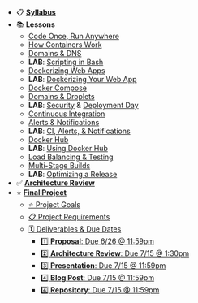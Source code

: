 - 📋 **[Syllabus](README.md)**
- 📚 **Lessons**
  - [Code Once, Run Anywhere](Lessons/CourseOrientation.md)
  - [How Containers Work](Lessons/Containers.md)
  - [Domains & DNS](Lessons/DNS.md)
  - **LAB**: [Scripting in Bash](Labs/Bash.md)
  - [Dockerizing Web Apps](Lessons/WebServers.md)
  - **LAB**: [Dockerizing Your Web App](Labs/WebApp.md)
  - [Docker Compose](Lessons/Compose.md)
  - [Domains & Droplets](Lessons/Droplets.md)
  - **LAB**: [Security](Lessons/Security.md) & [Deployment Day](Lessons/DeploymentDay.md)
  - [Continuous Integration](Lessons/CI.md)
  - [Alerts & Notifications](Lessons/Alerts.md)
  - **LAB**: [CI, Alerts, & Notifications](Labs/CI.md)
  - [Docker Hub](Lessons/Hub.md)
  - **LAB**: [Using Docker Hub](Labs/Hub.md)
  - [Load Balancing & Testing](Lessons/LoadBalancing.md)
  - [Multi-Stage Builds](Lessons/Builds.md)
  - **LAB**: [Optimizing a Release](Labs/Optimize.md)
- ✅ **[Architecture Review](Projects/ArchitectureReview.md)**
- ⭐️ **[Final Project](Projects/FinalProject.md)**
  - [⭐️ Project Goals](Projects/FinalProject.md#️-project-goals)
  - [📋 Project Requirements](Projects/FinalProject.md#-project-requirements)
  - [🗓 Deliverables & Due Dates](Projects/FinalProject.md#-deliverables--due-dates)
    - [1️⃣ **Proposal**: Due 6/26 @ 11:59pm](Projects/FinalProject.md#1️⃣-proposal-due-626--1159pm)
    - [2️⃣ **Architecture Review**: Due 7/15 @ 1:30pm](Projects/FinalProject.md#2️⃣-architecture-review-due-715--130pm)
    - [3️⃣ **Presentation**: Due 7/15 @ 11:59pm](Projects/FinalProject.md#3️⃣-presentation-due-715--1159pm)
    - [4️⃣ **Blog Post**: Due 7/15 @ 11:59pm](Projects/FinalProject.md#4️⃣-blog-post-due-715--1159pm)
    - [4️⃣ **Repository**: Due 7/15 @ 11:59pm](Projects/FinalProject.md#4️⃣-repository-due-715--1159pm)
